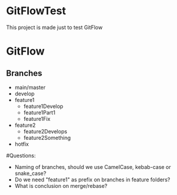 # GitFlowTest
This project is made just to test GitFlow 

# GitFlow

## Branches

* main/master
* develop
* feature1
  * feature1Develop
  * feature1Part1
  * feature1Fix
* feature2
  * feature2Develops
  * feature2Something
* hotfix


#Questions:
* Naming of branches, should we use CamelCase, kebab-case or snake_case?
* Do we need "feature1" as prefix on branches in feature folders?
* What is conclusion on merge/rebase? 
